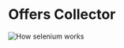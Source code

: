 # Offers Collector

![How selenium works](https://raw.githubusercontent.com/shturm/offerscollector/master/how-selenium-works.jpg)